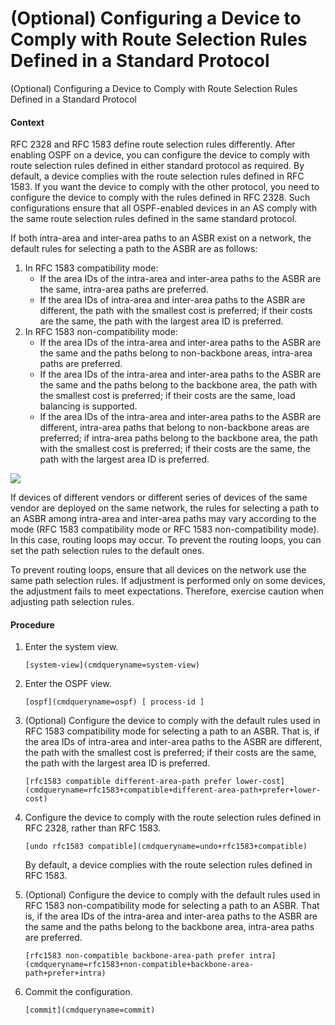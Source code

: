 (Optional) Configuring a Device to Comply with Route Selection Rules Defined in a Standard Protocol
===================================================================================================

(Optional) Configuring a Device to Comply with Route Selection Rules Defined in a Standard Protocol

#### Context

RFC 2328 and RFC 1583 define route selection rules differently. After enabling OSPF on a device, you can configure the device to comply with route selection rules defined in either standard protocol as required. By default, a device complies with the route selection rules defined in RFC 1583. If you want the device to comply with the other protocol, you need to configure the device to comply with the rules defined in RFC 2328. Such configurations ensure that all OSPF-enabled devices in an AS comply with the same route selection rules defined in the same standard protocol.

If both intra-area and inter-area paths to an ASBR exist on a network, the default rules for selecting a path to the ASBR are as follows:

1. In RFC 1583 compatibility mode:
   * If the area IDs of the intra-area and inter-area paths to the ASBR are the same, intra-area paths are preferred.
   * If the area IDs of intra-area and inter-area paths to the ASBR are different, the path with the smallest cost is preferred; if their costs are the same, the path with the largest area ID is preferred.
2. In RFC 1583 non-compatibility mode:
   * If the area IDs of the intra-area and inter-area paths to the ASBR are the same and the paths belong to non-backbone areas, intra-area paths are preferred.
   * If the area IDs of the intra-area and inter-area paths to the ASBR are the same and the paths belong to the backbone area, the path with the smallest cost is preferred; if their costs are the same, load balancing is supported.
   * If the area IDs of the intra-area and inter-area paths to the ASBR are different, intra-area paths that belong to non-backbone areas are preferred; if intra-area paths belong to the backbone area, the path with the smallest cost is preferred; if their costs are the same, the path with the largest area ID is preferred.

![](../public_sys-resources/note_3.0-en-us.png) 

If devices of different vendors or different series of devices of the same vendor are deployed on the same network, the rules for selecting a path to an ASBR among intra-area and inter-area paths may vary according to the mode (RFC 1583 compatibility mode or RFC 1583 non-compatibility mode). In this case, routing loops may occur. To prevent the routing loops, you can set the path selection rules to the default ones.

To prevent routing loops, ensure that all devices on the network use the same path selection rules. If adjustment is performed only on some devices, the adjustment fails to meet expectations. Therefore, exercise caution when adjusting path selection rules.



#### Procedure

1. Enter the system view.
   
   
   ```
   [system-view](cmdqueryname=system-view)
   ```
2. Enter the OSPF view.
   
   
   ```
   [ospf](cmdqueryname=ospf) [ process-id ]
   ```
3. (Optional) Configure the device to comply with the default rules used in RFC 1583 compatibility mode for selecting a path to an ASBR. That is, if the area IDs of intra-area and inter-area paths to the ASBR are different, the path with the smallest cost is preferred; if their costs are the same, the path with the largest area ID is preferred.
   
   
   ```
   [rfc1583 compatible different-area-path prefer lower-cost](cmdqueryname=rfc1583+compatible+different-area-path+prefer+lower-cost)
   ```
4. Configure the device to comply with the route selection rules defined in RFC 2328, rather than RFC 1583.
   
   
   ```
   [undo rfc1583 compatible](cmdqueryname=undo+rfc1583+compatible)
   ```
   
   By default, a device complies with the route selection rules defined in RFC 1583.
5. (Optional) Configure the device to comply with the default rules used in RFC 1583 non-compatibility mode for selecting a path to an ASBR. That is, if the area IDs of the intra-area and inter-area paths to the ASBR are the same and the paths belong to the backbone area, intra-area paths are preferred.
   
   
   ```
   [rfc1583 non-compatible backbone-area-path prefer intra](cmdqueryname=rfc1583+non-compatible+backbone-area-path+prefer+intra)
   ```
6. Commit the configuration.
   
   
   ```
   [commit](cmdqueryname=commit)
   ```